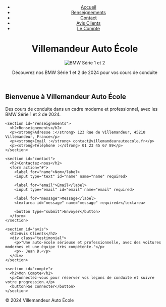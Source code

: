 # <!DOCTYPE html>
<html lang="fr">
<head>
  <meta charset="UTF-8">
  <meta name="viewport" content="width=device-width, initial-scale=1.0">
  <title>Villemandeur Auto École</title>
  <link rel="stylesheet" href="style.css">
</head>
<body>

  <header>
    <nav>
      <ul>
        <li><a href="#accueil">Accueil</a></li>
        <li><a href="#renseignements">Renseignements</a></li>
        <li><a href="#contact">Contact</a></li>
        <li><a href="#avis">Avis Clients</a></li>
        <li><a href="#compte">Le Compte</a></li>
      </ul>
    </nav>
    <h1>Villemandeur Auto École</h1>
    <div class="hero">
      <img src="bmw-s1-s2.jpg" alt="BMW Série 1 et 2" />
      <p>Découvrez nos BMW Série 1 et 2 de 2024 pour vos cours de conduite</p>
    </div>
  </header>

  <main>
    <section id="accueil">
      <h2>Bienvenue à Villemandeur Auto École</h2>
      <p>Des cours de conduite dans un cadre moderne et professionnel, avec les BMW Série 1 et 2 de 2024.</p>
    </section>

    <section id="renseignements">
      <h2>Renseignements</h2>
      <p><strong>Adresse :</strong> 123 Rue de Villemandeur, 45210 Villemandeur, France</p>
      <p><strong>Email :</strong> contact@villemandeurautoecole.fr</p>
      <p><strong>Téléphone :</strong> 01 23 45 67 89</p>
    </section>

    <section id="contact">
      <h2>Contactez-nous</h2>
      <form action="#">
        <label for="name">Nom</label>
        <input type="text" id="name" name="name" required>
        
        <label for="email">Email</label>
        <input type="email" id="email" name="email" required>
        
        <label for="message">Message</label>
        <textarea id="message" name="message" required></textarea>
        
        <button type="submit">Envoyer</button>
      </form>
    </section>

    <section id="avis">
      <h2>Avis Clients</h2>
      <div class="testimonial">
        <p>"Une auto-école sérieuse et professionnelle, avec des voitures modernes et une équipe très compétente."</p>
        <p>- Jean D.</p>
      </div>
    </section>

    <section id="compte">
      <h2>Mon Compte</h2>
      <p>Connectez-vous pour réserver vos leçons de conduite et suivre votre progression.</p>
      <button>Se connecter</button>
    </section>
  </main>

  <footer>
    <p>&copy; 2024 Villemandeur Auto École</p>
  </footer>

</body>
</html>
